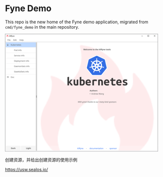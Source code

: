 # Fyne Demo

This repo is the new home of the Fyne demo application, migrated from `cmd/fyne_demo` in the main repository.


![img.png](resources/k9fyne.png)


创建资源，并给出创建资源的使用示例

https://usw.sealos.io/

